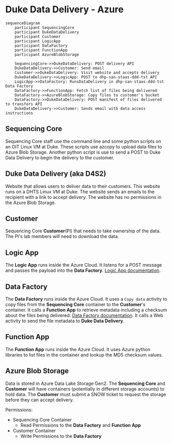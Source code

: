 # Duke Data Delivery - Azure

```mermaid
sequenceDiagram
    participant SequencingCore
    participant DukeDataDelivery
    participant Customer
    participant LogicApp
    participant DataFactory
    participant FunctionApp    
    participant AzureBlobStorage   
    
    SequencingCore->>DukeDataDelivery: POST delivery API
    DukeDataDelivery->>Customer: Send email
    Customer->>DukeDataDelivery: Visit website and accepts delivery
    DukeDataDelivery->>LogicApp: POST to dhp-san-staas-ddd-tst API
    LogicApp->>DataFactory: RunsDataDelivery in dhp-san-staas-ddd-tst Data Factory
    DataFactory->>FunctionApp: Fetch list of files being delivered
    DataFactory->>AzureBlobStorage: Copy files to customer's bucket 
    DataFactory->>DukeDataDelivery: POST manifest of files delivered to transfers API
    DukeDataDelivery->>Customer: Sends email with data access instructions
```

## Sequencing Core
Sequencing Core staff use the command line and some python scripts on an OIT Linux VM at Duke.
These scripts use azcopy to upload data files to Azure Blob Storage.
Another python script is use to send a POST to Duke Data Delivery to begin the delivery to the customer.

## Duke Data Delivery (aka D4S2)
Website that allows users to deliver data to their customers. This website runs on a DHTS Linux VM at Duke.
The website sends an emails to the recipient with a link to accept delivery.
The website has no permissions in the Azure Blob Storage.

## Customer
Sequencing Core **Customer**(PI) that needs to take ownership of the data. The PI's lab members will need to download the data.


## Logic App
The **Logic App** runs inside the Azure Cloud. It listens for a POST message and passes the payload into the **Data Factory**. [Logic App documentation](https://docs.microsoft.com/en-us/azure/logic-apps/logic-apps-overview).

## Data Factory
The **Data Factory** runs inside the Azure Cloud. It uses a `Copy data` activity to copy files from the **Sequencing Core** container to the **Customer**'s container. It calls a **Function App** to retrieve metadata including a checksum about the files being delivered.
[Data Factory documentation](https://docs.microsoft.com/en-us/azure/data-factory/introduction). It calls a Web activity to send the file metadata to **Duke Data Delivery**.

## Function App    
The **Function App** runs inside the Azure Cloud. It uses Azure python libraries to list files in the container and lookup the MD5 checksum values.

## Azure Blob Storage   
Data is stored in Azure Data Lake Storage Gen2. The **Sequencing Core** and **Customer** will have containers (potentially in different storage accounts) to hold data. The **Customer** must submit a SNOW ticket to request the storage before they can accept delivery.

Permissions:
- Sequencing Core Container
  - Read Permissions to the **Data Factory** and **Function App**
- Customer Container
  - Write Permissions to the **Data Factory**
 
